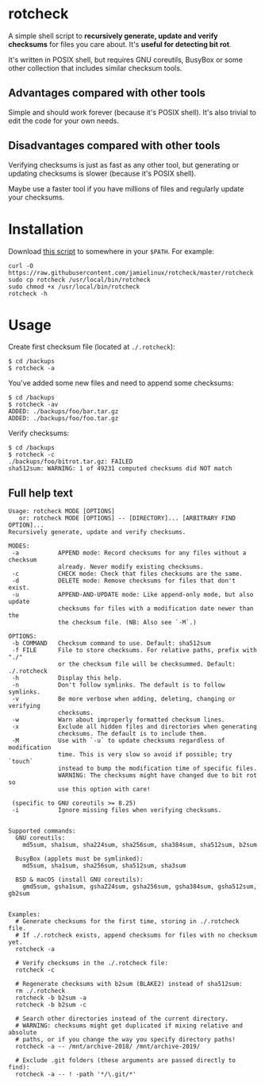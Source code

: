 # rotcheck

A simple shell script to **recursively generate, update and verify checksums**
for files you care about. It's **useful for detecting bit rot**.

It's written in POSIX shell, but requires GNU coreutils, BusyBox or some other
collection that includes similar checksum tools.

## Advantages compared with other tools

Simple and should work forever (because it's POSIX shell). It's also trivial
to edit the code for your own needs.

## Disadvantages compared with other tools

Verifying checksums is just as fast as any other tool, but generating or
updating checksums is slower (because it's POSIX shell).

Maybe use a faster tool if you have millions of files and regularly update your
checksums.

# Installation

Download [this
script](https://raw.githubusercontent.com/jamielinux/rotcheck/master/rotcheck)
to somewhere in your `$PATH`. For example:

```
curl -O https://raw.githubusercontent.com/jamielinux/rotcheck/master/rotcheck
sudo cp rotcheck /usr/local/bin/rotcheck
sudo chmod +x /usr/local/bin/rotcheck
rotcheck -h
```

# Usage

Create first checksum file (located at `./.rotcheck`):

```shell
$ cd /backups
$ rotcheck -a
```

You've added some new files and need to append some checksums:

```shell
$ cd /backups
$ rotcheck -av
ADDED: ./backups/foo/bar.tar.gz
ADDED: ./backups/foo/foo.tar.gz
```

Verify checksums:

```shell
$ cd /backups
$ rotcheck -c
./backups/foo/bitrot.tar.gz: FAILED
sha512sum: WARNING: 1 of 49231 computed checksums did NOT match
```

## Full help text

```
Usage: rotcheck MODE [OPTIONS]
   or: rotcheck MODE [OPTIONS] -- [DIRECTORY]... [ARBITRARY FIND OPTION]...
Recursively generate, update and verify checksums.

MODES:
 -a           APPEND mode: Record checksums for any files without a checksum
              already. Never modify existing checksums.
 -c           CHECK mode: Check that files checksums are the same.
 -d           DELETE mode: Remove checksums for files that don't exist.
 -u           APPEND-AND-UPDATE mode: Like append-only mode, but also update
              checksums for files with a modification date newer than the
              the checksum file. (NB: Also see `-M`.)

OPTIONS:
 -b COMMAND   Checksum command to use. Default: sha512sum
 -f FILE      File to store checksums. For relative paths, prefix with "./"
              or the checksum file will be checksummed. Default: ./.rotcheck
 -h           Display this help.
 -n           Don't follow symlinks. The default is to follow symlinks.
 -v           Be more verbose when adding, deleting, changing or verifying
              checksums.
 -w           Warn about improperly formatted checksum lines.
 -x           Exclude all hidden files and directories when generating
              checksums. The default is to include them.
 -M           Use with `-u` to update checksums regardless of modification
              time. This is very slow so avoid if possible; try `touch`
              instead to bump the modification time of specific files.
              WARNING: The checksums might have changed due to bit rot so
              use this option with care!

 (specific to GNU coreutils >= 8.25)
 -i           Ignore missing files when verifying checksums.


Supported commands:
  GNU coreutils:
    md5sum, sha1sum, sha224sum, sha256sum, sha384sum, sha512sum, b2sum

  BusyBox (applets must be symlinked):
    md5sum, sha1sum, sha256sum, sha512sum, sha3sum

  BSD & macOS (install GNU coreutils):
    gmd5sum, gsha1sum, gsha224sum, gsha256sum, gsha384sum, gsha512sum, gb2sum


Examples:
  # Generate checksums for the first time, storing in ./.rotcheck file.
  # If ./.rotcheck exists, append checksums for files with no checksum yet.
  rotcheck -a

  # Verify checksums in the ./.rotcheck file:
  rotcheck -c

  # Regenerate checksums with b2sum (BLAKE2) instead of sha512sum:
  rm ./.rotcheck
  rotcheck -b b2sum -a
  rotcheck -b b2sum -c

  # Search other directories instead of the current directory.
  # WARNING: checksums might get duplicated if mixing relative and absolute
  # paths, or if you change the way you specify directory paths!
  rotcheck -a -- /mnt/archive-2018/ /mnt/archive-2019/

  # Exclude .git folders (these arguments are passed directly to find):
  rotcheck -a -- ! -path '*/\.git/*'

```

